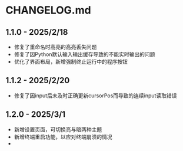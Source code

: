 # CHANGELOG.md

##  1.1.0 - 2025/2/18 

- 修复了重命名时高亮的高亮丢失问题
- 修复了因Python默认输入输出缓存导致的不能实时输出的问题
- 优化了界面布局，新增强制终止运行中的程序按钮

  





##  1.1.2 - 2025/2/20 

- 修复了因input后未及时正确更新cursorPos而导致的连续input读取错误


## 1.2.0 - 2025/3/1
- 新增设置页面，可切换亮与暗两种主题
- 新增终端重启功能，以应对终端崩溃的情况
- 




